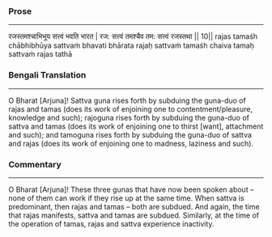 ### Prose 
 --- 
रजस्तमश्चाभिभूय सत्त्वं भवति भारत |
रज: सत्त्वं तमश्चैव तम: सत्त्वं रजस्तथा || 10||
rajas tamaśh chābhibhūya sattvaṁ bhavati bhārata
rajaḥ sattvaṁ tamaśh chaiva tamaḥ sattvaṁ rajas tathā

### Bengali Translation 
 --- 
O Bharat [Arjuna]! Sattva guna rises forth by subduing the guna-duo of rajas and tamas (does its work of enjoining one to contentment/pleasure, knowledge and such); rajoguna rises forth by subduing the guna-duo of sattva and tamas (does its work of enjoining one to thirst [want], attachment and such); and tamoguna rises forth by subduing the guna-duo of sattva and rajas (does its work of enjoining one to madness, laziness and such).

### Commentary 
 --- 
O Bharat [Arjuna]! These three gunas that have now been spoken about – none of them can work if they rise up at the same time. When sattva is predominant, then rajas and tamas – both are subdued. And again, the time that rajas manifests, sattva and tamas are subdued. Similarly, at the time of the operation of tamas, rajas and sattva experience inactivity.